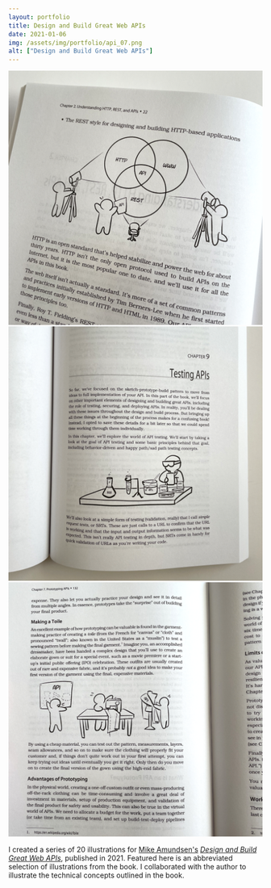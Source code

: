 ```yaml
---
layout: portfolio
title: Design and Build Great Web APIs
date: 2021-01-06
img: /assets/img/portfolio/api_07.png
alt: ["Design and Build Great Web APIs"]
---
```


<a href="/assets/img/portfolio/api_07.png"><img src="/assets/img/portfolio/api_07.png" alt=""></a>
<a href="/assets/img/portfolio/api_08.png"><img class="thumb" src="/assets/img/portfolio/api_08.png" alt=""></a>
<a href="/assets/img/portfolio/api_09.png"><img class="thumb" src="/assets/img/portfolio/api_09.png" alt=""></a>

I created a series of 20 illustrations for [Mike Amundsen's](http://www.amundsen.com) [*Design and Build Great Web APIs*](http://www.greatwebapis.com/), published in 2021. Featured here is an abbreviated selection of illustrations from the book. I collaborated with the author to illustrate the technical concepts outlined in the book.
